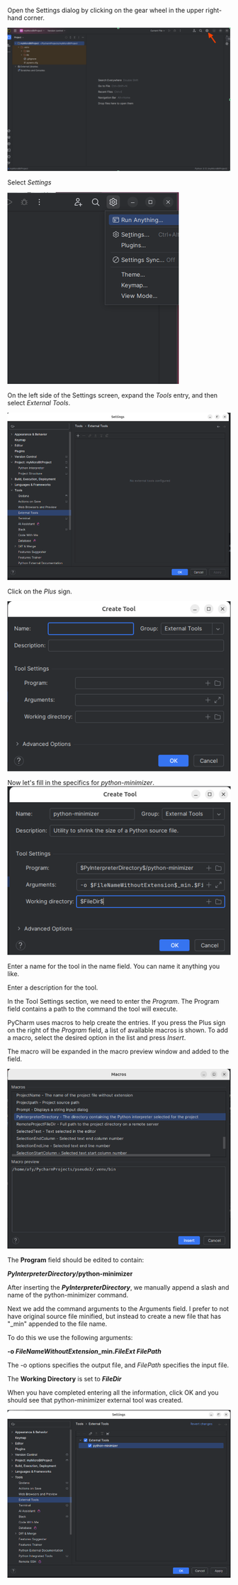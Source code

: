 Open the Settings dialog by clicking on the gear wheel in the upper right-hand corner.

![](./images/settings.png)

Select _Settings_

![](./images/settings2.png)

On the left side of the Settings screen, expand the _Tools_ entry, 
and then select 
_External Tools_.

![](./images/add_external_tool.png)


Click on the _Plus_ sign.

![](./images/create_tool.png)

Now let's fill in the specifics for _python-minimizer_.
![](./images/edit_tool1.png)

Enter a name for the tool in the name field. You can name it anything you like.

Enter a description for the tool.

In the Tool Settings section, we need to enter the _Program_. The Program field
contains a path to the command the tool will execute.

PyCharm uses macros to help create the entries. If you press the Plus sign 
on the
right of the _Program_ field, a list of available macros is shown. To add a macro,
select the desired option in the list and press _Insert_.

The macro will be expanded in the macro preview window and added to the field.


![](./images/macros.png)


The **Program** field should be edited to contain:

**$PyInterpreterDirectory$/python-minimizer**

After inserting the **$PyInterpreterDirectory$**, we manually append a slash and
name of the python-minimizer command.

Next we add the command arguments to the Arguments field. I prefer to not have 
original source file minified, but instead to create a new file that has "_min" 
appended to the file name.

To do this we use the following arguments:

**-o $FileNameWithoutExtension$_min.$FileExt$ $FilePath$**

The -o options specifies the output file, and $FilePath$ specifies the
input file.

The **Working Directory** is set to **$FileDir$**

When you have completed entering all the information, click OK and you should see that
python-minimizer external tool was created.

![](./images/add_external_tool2.png)


